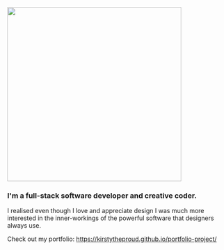 <img src="KirstyGif_edited.gif" height="400"/>

### I'm a full-stack software developer and creative coder.
I realised even though I love and appreciate design I was much more interested in the inner-workings of the powerful software that designers always use. 

Check out my portfolio:
https://kirstytheproud.github.io/portfolio-project/
<!--
**kirstytheproud/kirstytheproud** is a ✨ _special_ ✨ repository because its `README.md` (this file) appears on your GitHub profile.

Here are some ideas to get you started:

- 🔭 I’m currently working on ...
- 🌱 I’m currently learning ...
- 👯 I’m looking to collaborate on ...
- 🤔 I’m looking for help with ...
- 💬 Ask me about ...
- 📫 How to reach me: ...
- 😄 Pronouns: ...
- ⚡ Fun fact: ...
<img src="https://img.shields.io/badge/-Adobe%20Creative%20Cloud-blueviolet?logo=adobe-creative-cloud"/>
<img src="https://img.shields.io/badge/-Adobe%20Creative%20Cloud-blueviolet?logo=adobe-creative-cloud&?style=for-the-badge&logo=appveyor"/>
https://img.shields.io/badge/

I realised even though I love and appreciate design I was much more interested in the inner-workings of the powerful software that designers always use. 
-->

